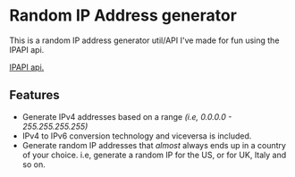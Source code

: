 <h1> Random IP Address generator </h1>

<p>This is a random IP address generator util/API 
I've made for fun using the IPAPI api.</p>

<a href="https://ipapi.co/" target="_blank">IPAPI api.</a>

<h2>
    <strong>Features</strong>
</h2>

- Generate IPv4 addresses based on a range *(i.e, 0.0.0.0 - 255.255.255.255)* 
- IPv4 to IPv6 conversion technology and viceversa is included.
- Generate random IP addresses that *almost* always ends up in a country of your choice. i.e, generate a random IP for the US, or for UK, Italy and so on.
